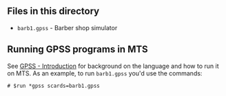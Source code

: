 ## Files in this directory

* `barb1.gpss` - Barber shop simulator

## Running GPSS programs in MTS

See [GPSS - Introduction](http://try-mts.com/gpss-introduction/) for background on the language and how to run it on MTS. As an example, to run `barb1.gpss` you'd use the commands:

```
# $run *gpss scards=barb1.gpss
```

